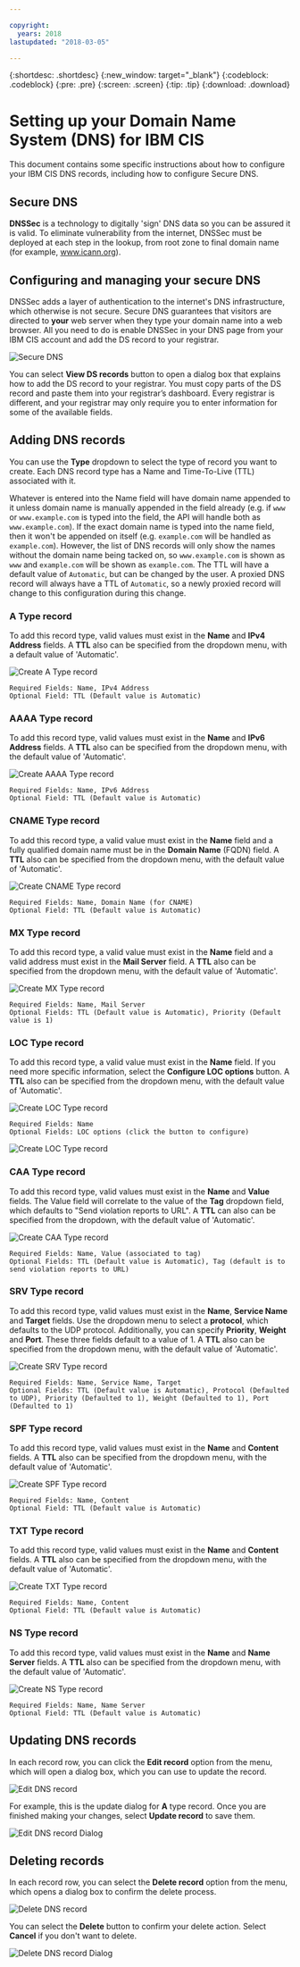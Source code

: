 ```yaml
---

copyright:
  years: 2018
lastupdated: "2018-03-05"

---
```


{:shortdesc: .shortdesc}
{:new_window: target="_blank"}
{:codeblock: .codeblock}
{:pre: .pre}
{:screen: .screen}
{:tip: .tip}
{:download: .download}

# Setting up your Domain Name System (DNS) for IBM CIS

This document contains some specific instructions about how to configure your IBM CIS DNS records, including how to configure Secure DNS.

## Secure DNS

**DNSSec** is a technology to digitally 'sign' DNS data so you can be assured it is valid. To eliminate vulnerability from the internet, DNSSec must be deployed at each step in the lookup, from root zone to final domain name (for example, www.icann.org).

## Configuring and managing your secure DNS 

DNSSec adds a layer of authentication to the internet's DNS infrastructure, which otherwise is not secure. Secure DNS guarantees that visitors are directed to **your** web server when they type your domain name into a web browser.  All you need to do is enable DNSSec in your DNS page from your IBM CIS account and add the DS record to your registrar.

![Secure DNS](images/dns/secure-dns.png)

You can select **View DS records** button to open a dialog box that explains how to add the DS record to your registrar. You must copy parts of the DS record and paste them into your registrar’s dashboard. Every registrar is different, and your registrar may only require you to enter information for some of the available fields.

## Adding DNS records

You can use the **Type** dropdown to select the type of record you want to create. Each DNS record type has a Name and Time-To-Live (TTL) associated with it. 

Whatever is entered into the Name field will have domain name appended to it unless domain name is manually appended in the field already (e.g. if `www` or `www.example.com` is typed into the field, the API will handle both as `www.example.com`). If the exact domain name is typed into the name field, then it won't be appended on itself (e.g. `example.com` will be handled as `example.com`). However, the list of DNS records will only show the names without the domain name being tacked on, so `www.example.com` is shown as `www` and `example.com` will be shown as `example.com`. The TTL will have a default value of `Automatic`, but can be changed by the user. A proxied DNS record will always have a TTL of `Automatic`, so a newly proxied record will change to this configuration during this change.

### A Type record

To add this record type, valid values must exist in the **Name** and **IPv4 Address** fields. A **TTL** also can be specified from the dropdown menu, with a default value of 'Automatic'.

![Create A Type record](images/dns/create-a-type-record.png)

    Required Fields: Name, IPv4 Address
    Optional Field: TTL (Default value is Automatic)

### AAAA Type record

To add this record type, valid values must exist in the **Name** and **IPv6 Address** fields. A **TTL** also can be specified from the dropdown menu, with the default value of 'Automatic'.

![Create AAAA Type record](images/dns/create-aaaa-type-record.png)

    Required Fields: Name, IPv6 Address
    Optional Field: TTL (Default value is Automatic)

### CNAME Type record

To add this record type, a valid value must exist in the **Name** field and a fully qualified domain name must be in the **Domain Name** (FQDN) field. A **TTL** also can be specified from the dropdown menu, with the default value of 'Automatic'.


![Create CNAME Type record](images/dns/create-cname-type-record.png)

    Required Fields: Name, Domain Name (for CNAME)
    Optional Field: TTL (Default value is Automatic)


### MX Type record

To add this record type, a valid value must exist in the **Name** field and a valid address must exist in the **Mail Server** field. A **TTL** also can be specified from the dropdown menu, with the default value of 'Automatic'.

![Create MX Type record](images/dns/create-mx-type-record.png)

    Required Fields: Name, Mail Server
    Optional Fields: TTL (Default value is Automatic), Priority (Default value is 1)

### LOC Type record

To add this record type, a valid value must exist in the **Name** field. If you need more specific information, select the **Configure LOC options** button. A **TTL** also can be specified from the dropdown menu, with the default value of 'Automatic'.

![Create LOC Type record](images/dns/create-loc-type-record-1.png)

    Required Fields: Name
    Optional Fields: LOC options (click the button to configure)

![Create LOC Type record](images/dns/create-loc-type-record-2.png)

### CAA Type record

To add this record type, valid values must exist in the **Name** and **Value** fields. The Value field will correlate to the value of the **Tag** dropdown field, which defaults to "Send violation reports to URL". A **TTL** can also can be specified from the dropdown, with the default value of 'Automatic'.

![Create CAA Type record](images/dns/create-caa-type-record.png)

    Required Fields: Name, Value (associated to tag)
    Optional Fields: TTL (Default value is Automatic), Tag (default is to send violation reports to URL)

### SRV Type record

To add this record type, valid values must exist in the **Name**, **Service Name** and **Target** fields. Use the dropdown menu to select a **protocol**, which defaults to the UDP protocol. Additionally, you can specify **Priority**, **Weight** and **Port**. These three fields default to a value of 1. A **TTL** also can be specified from the dropdown menu, with the default value of 'Automatic'.

![Create SRV Type record](images/dns/create-srv-type-record.png)

    Required Fields: Name, Service Name, Target
    Optional Fields: TTL (Default value is Automatic), Protocol (Defaulted to UDP), Priority (Defaulted to 1), Weight (Defaulted to 1), Port (Defaulted to 1)

### SPF Type record

To add this record type, valid values must exist in the **Name** and **Content** fields. A **TTL** also can be specified from the dropdown menu, with the default value of 'Automatic'.

![Create SPF Type record](images/dns/create-spf-type-record.png)

    Required Fields: Name, Content
    Optional Field: TTL (Default value is Automatic)

### TXT Type record

To add this record type, valid values must exist in the **Name** and **Content** fields. A **TTL** also can be specified from the dropdown menu, with the default value of 'Automatic'.

![Create TXT Type record](images/dns/create-txt-type-record.png)

    Required Fields: Name, Content
    Optional Field: TTL (Default value is Automatic)

### NS Type record

To add this record type, valid values must exist in the **Name** and **Name Server** fields. A **TTL** also can be specified from the dropdown menu, with the default value of 'Automatic'.

![Create NS Type record](images/dns/create-ns-type-record.png)

    Required Fields: Name, Name Server
    Optional Field: TTL (Default value is Automatic)

## Updating DNS records

In each record row, you can click the **Edit record** option from the menu, which will open a dialog box, which you can use to update the record.

![Edit DNS record](images/dns/edit-dns-record.png)

For example, this is the update dialog for **A** type record. Once you are finished making your changes, select **Update record** to save them.

![Edit DNS record Dialog](images/dns/update-dns-dialog.png)

## Deleting records

In each record row, you can select the **Delete record** option from the menu, which opens a dialog box to confirm the delete process.

![Delete DNS record](images/dns/delete-record.png)

You can select the **Delete** button to confirm your delete action. Select **Cancel** if you don't want to delete.

![Delete DNS record Dialog](images/dns/delete-record-dialog.png)
